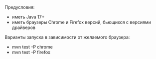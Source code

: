Предусловия:

- иметь Java 17+
- иметь браузеры Chrome и Firefox версий, бьющихся с версиями драйверов

Варианты запуска в зависимости от желаемого браузера:

- mvn test -P chrome
- mvn test -P firefox
